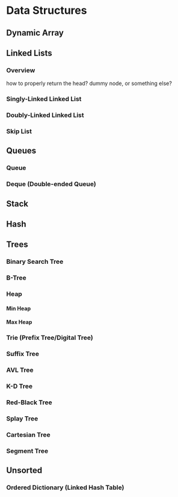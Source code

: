# Data Structures
## Dynamic Array
## Linked Lists
### Overview
how to properly return the head? dummy node, or something else?
### Singly-Linked Linked List
### Doubly-Linked Linked List
### Skip List
## Queues
### Queue
### Deque (Double-ended Queue)
## Stack
## Hash
## Trees
### Binary Search Tree
### B-Tree
### Heap
#### Min Heap
#### Max Heap
### Trie (Prefix Tree/Digital Tree)
### Suffix Tree
### AVL Tree
### K-D Tree
### Red-Black Tree
### Splay Tree
### Cartesian Tree
### Segment Tree
## Unsorted
### Ordered Dictionary (Linked Hash Table) 
